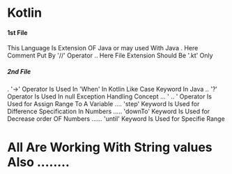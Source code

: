 # Kotlin
#### 1st File
This Language Is Extension OF Java or may used With Java 
. Here Comment Put By '//' Operator
.. Here File Extension Should Be '.kt' Only
##### 2nd File
. '->' Operator Is Used In 'When' In Kotlin Like Case Keyword In Java
.. '?' Operator Is Used In null Exception Handling Concept
... ' .. ' Operator Is Used for Assign Range To A Variable
.... 'step' Keyword Is Used for Difference Specification In Numbers
..... 'downTo' Keyword Is Used for Decrease order OF Numbers
...... 'until' Keyword Is Used for Specifie Range
# All Are Working With String values Also ........
